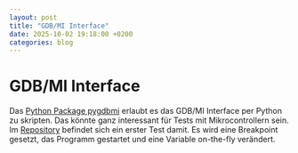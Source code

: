 ```yaml
---
layout: post
title: "GDB/MI Interface"
date: 2025-10-02 19:18:00 +0200
categories: blog
---
```


# GDB/MI Interface

Das [Python Package pygdbmi](https://github.com/cs01/pygdbmi)  erlaubt es das GDB/MI Interface per Python zu skripten.
Das könnte ganz interessant für Tests mit Mikrocontrollern sein. Im [Repository](https://github.com/rena2019/myscripts/tree/main/mygdb) befindet sich ein erster Test damit. 
Es wird eine Breakpoint gesetzt, das Programm gestartet und eine Variable on-the-fly verändert.
